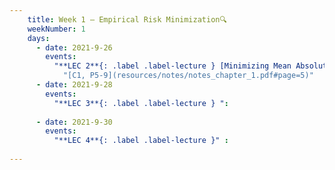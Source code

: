 ```yaml
---
    title: Week 1 – Empirical Risk Minimization🔍
    weekNumber: 1
    days:
      - date: 2021-9-26
        events:
          "**LEC 2**{: .label .label-lecture } [Minimizing Mean Absolute Error](resources/lecture/lec02_son_annotated.pdf)":
            "[C1, P5-9](resources/notes/notes_chapter_1.pdf#page=5)"
      - date: 2021-9-28
        events:
          "**LEC 3**{: .label .label-lecture } ":
      
      - date: 2021-9-30
        events:
          "**LEC 4**{: .label .label-lecture }" :
            
---
```

